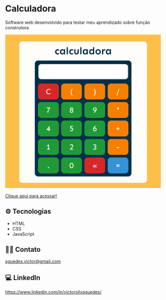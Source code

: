 # Calculadora

Software web desenvolvido para testar meu aprendizado sobre função construtora

![preview](.github/calculadora.png)

[Clique aqui para acessar!](https://victorsilvaguedes.github.io/calculadora/)

## ⚙ Tecnologias

- HTML
- CSS
- JavaScript

## 👨‍💻 Contato

sguedes.victor@gmail.com

## 💻 LinkedIn

https://www.linkedin.com/in/victorsilvaguedes/
